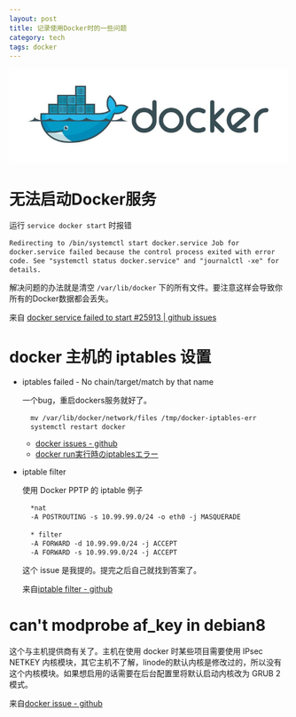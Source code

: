 ```yaml
---
layout: post
title: 记录使用Docker时的一些问题
category: tech
tags: docker
---
```


![](/assets/img/docker.jpg)

# 无法启动Docker服务

运行 `service docker start` 时报错

    Redirecting to /bin/systemctl start docker.service Job for docker.service failed because the control process exited with error code. See "systemctl status docker.service" and "journalctl -xe" for details.
    
解决问题的办法就是清空 `/var/lib/docker` 下的所有文件。要注意这样会导致你所有的Docker数据都会丢失。   

来自 [docker service failed to start #25913 | github issues](https://github.com/docker/docker/issues/25913)

# docker 主机的 iptables 设置

* iptables failed - No chain/target/match by that name

    一个bug，重启dockers服务就好了。

        mv /var/lib/docker/network/files /tmp/docker-iptables-err
        systemctl restart docker
    
    * [docker issues - github](https://github.com/docker/docker/issues/16816)
    * [docker run実行時のiptablesエラー](http://qiita.com/miwato/items/9770a2a757d3f5e369a4)
    
* iptable filter

    使用 Docker PPTP 的 iptable 例子

        *nat 
        -A POSTROUTING -s 10.99.99.0/24 -o eth0 -j MASQUERADE

        * filter
        -A FORWARD -d 10.99.99.0/24 -j ACCEPT
        -A FORWARD -s 10.99.99.0/24 -j ACCEPT

    这个 issue 是我提的。提完之后自己就找到答案了。
    
    来自[iptable filter - github](https://github.com/mobtitude/docker-vpn-pptp/issues/12)

# can't modprobe af_key in debian8
    
这个与主机提供商有关了。主机在使用 docker 时某些项目需要使用 IPsec NETKEY 内核模块，其它主机不了解，linode的默认内核是修改过的，所以没有这个内核模块。如果想启用的话需要在后台配置里将默认启动内核改为 GRUB 2 模式。

来自[docker issue - github](https://github.com/hwdsl2/docker-ipsec-vpn-server/issues/2)
